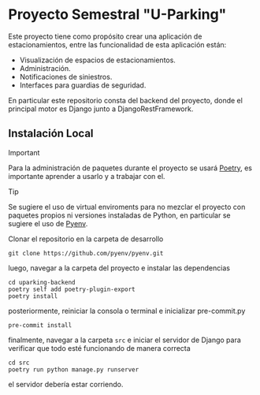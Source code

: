 # Proyecto Semestral "U-Parking"

Este proyecto tiene como propósito crear una aplicación de estacionamientos, entre las funcionalidad de esta aplicación están:

- Visualización de espacios de estacionamientos.
- Administración.
- Notificaciones de siniestros.
- Interfaces para guardias de seguridad.

En particular este repositorio consta del backend del proyecto, donde el principal motor es Django junto a DjangoRestFramework.

## Instalación Local

> [!IMPORTANT]
> Para la administración de paquetes durante el proyecto se usará [Poetry](https://python-poetry.org/), es importante aprender a usarlo y a trabajar con el.

> [!TIP]
> Se sugiere el uso de virtual enviroments para no mezclar el proyecto con paquetes propios ni versiones instaladas de Python, en particular se sugiere el uso de [Pyenv](https://github.com/pyenv/pyenv).

Clonar el repositorio en la carpeta de desarrollo

```shell
git clone https://github.com/pyenv/pyenv.git
```

luego, navegar a la carpeta del proyecto e instalar las dependencias

```shell
cd uparking-backend
poetry self add poetry-plugin-export
poetry install
```

posteriormente, reiniciar la consola o terminal e inicializar pre-commit.py

```shell
pre-commit install
```

finalmente, navegar a la carpeta `src` e iniciar el servidor de Django para verificar que todo esté funcionando de manera correcta

```shell
cd src
poetry run python manage.py runserver
```

el servidor debería estar corriendo.
